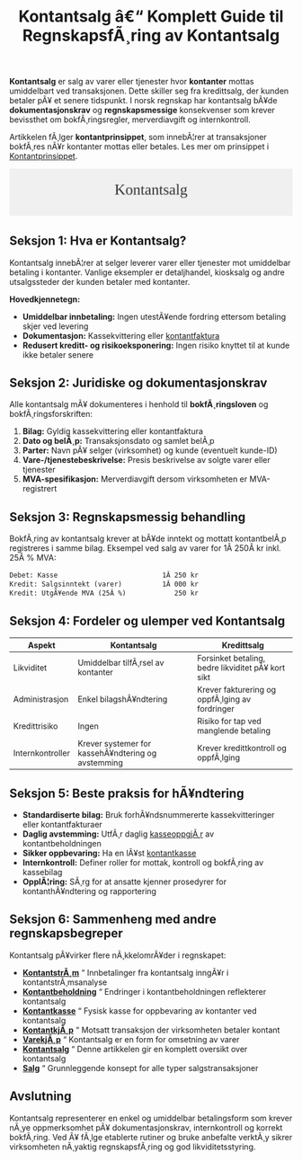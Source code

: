﻿---
title: "Kontantsalg â€“ Komplett Guide til RegnskapsfÃ¸ring av Kontantsalg"
meta_title: "Kontantsalg “ Komplett Guide til RegnskapsfÃ¸ring av Kontantsalg"
meta_description: '**Kontantsalg** er salg av varer eller tjenester hvor **kontanter** mottas umiddelbart ved transaksjonen. Dette skiller seg fra kredittsalg, der kunden betaler ...'
slug: kontantsalg
type: blog
layout: pages/single
---

**Kontantsalg** er salg av varer eller tjenester hvor **kontanter** mottas umiddelbart ved transaksjonen. Dette skiller seg fra kredittsalg, der kunden betaler pÃ¥ et senere tidspunkt. I norsk regnskap har kontantsalg bÃ¥de **dokumentasjonskrav** og **regnskapsmessige** konsekvenser som krever bevissthet om bokfÃ¸ringsregler, merverdiavgift og internkontroll.

Artikkelen fÃ¸lger **kontantprinsippet**, som innebÃ¦rer at transaksjoner bokfÃ¸res nÃ¥r kontanter mottas eller betales. Les mer om prinsippet i [Kontantprinsippet](/blogs/regnskap/kontantprinsippet "Kontantprinsippet: Guide til kontantregnskap i Norge").

![Kontantsalg](kontantsalg-image.svg)

## Seksjon 1: Hva er Kontantsalg?

Kontantsalg innebÃ¦rer at selger leverer varer eller tjenester mot umiddelbar betaling i kontanter. Vanlige eksempler er detaljhandel, kiosksalg og andre utsalgssteder der kunden betaler med kontanter.

**Hovedkjennetegn:**

* **Umiddelbar innbetaling:** Ingen utestÃ¥ende fordring ettersom betaling skjer ved levering
* **Dokumentasjon:** Kassekvittering eller [kontantfaktura](/blogs/regnskap/hva-er-kontantfaktura "Hva er kontantfaktura? En Guide til Kontantfakturering i Norge")
* **Redusert kreditt- og risikoeksponering:** Ingen risiko knyttet til at kunde ikke betaler senere

## Seksjon 2: Juridiske og dokumentasjonskrav

Alle kontantsalg mÃ¥ dokumenteres i henhold til **bokfÃ¸ringsloven** og bokfÃ¸ringsforskriften:

1. **Bilag:** Gyldig kassekvittering eller kontantfaktura
2. **Dato og belÃ¸p:** Transaksjonsdato og samlet belÃ¸p
3. **Parter:** Navn pÃ¥ selger (virksomhet) og kunde (eventuelt kunde-ID)
4. **Vare-/tjenestebeskrivelse:** Presis beskrivelse av solgte varer eller tjenester
5. **MVA-spesifikasjon:** Merverdiavgift dersom virksomheten er MVA-registrert

## Seksjon 3: Regnskapsmessig behandling

BokfÃ¸ring av kontantsalg krever at bÃ¥de inntekt og mottatt kontantbelÃ¸p registreres i samme bilag. Eksempel ved salg av varer for 1Â 250Â kr inkl. 25Â % MVA:

```
Debet: Kasse                          1Â 250 kr
Kredit: Salgsinntekt (varer)          1Â 000 kr
Kredit: UtgÃ¥ende MVA (25Â %)            250 kr
```

## Seksjon 4: Fordeler og ulemper ved Kontantsalg

| **Aspekt**           | **Kontantsalg**                                 | **Kredittsalg**                            |
|----------------------|-------------------------------------------------|---------------------------------------------|
| Likviditet           | Umiddelbar tilfÃ¸rsel av kontanter               | Forsinket betaling, bedre likviditet pÃ¥ kort sikt |
| Administrasjon       | Enkel bilagshÃ¥ndtering                          | Krever fakturering og oppfÃ¸lging av fordringer |
| Kredittrisiko        | Ingen                                            | Risiko for tap ved manglende betaling       |
| Internkontroller     | Krever systemer for kassehÃ¥ndtering og avstemming | Krever kredittkontroll og oppfÃ¸lging         |

## Seksjon 5: Beste praksis for hÃ¥ndtering

* **Standardiserte bilag:** Bruk forhÃ¥ndsnummererte kassekvitteringer eller kontantfakturaer
* **Daglig avstemming:** UtfÃ¸r daglig [kasseoppgjÃ¸r](/blogs/regnskap/hva-er-kasseoppgjor "Hva er KasseoppgjÃ¸r? Komplett Guide til Daglig Kasseavstemming") av kontantbeholdningen
* **Sikker oppbevaring:** Ha en lÃ¥st [kontantkasse](/blogs/regnskap/kontantkasse "Kontantkasse i Regnskap “ Guide til Bruk og HÃ¥ndtering")
* **Internkontroll:** Definer roller for mottak, kontroll og bokfÃ¸ring av kassebilag
* **OpplÃ¦ring:** SÃ¸rg for at ansatte kjenner prosedyrer for kontanthÃ¥ndtering og rapportering

## Seksjon 6: Sammenheng med andre regnskapsbegreper

Kontantsalg pÃ¥virker flere nÃ¸kkelomrÃ¥der i regnskapet:

* **[KontantstrÃ¸m](/blogs/regnskap/hva-er-kontantstrom "Hva er KontantstrÃ¸m? Guide til Cash Flow Analyse og Styring")** “ Innbetalinger fra kontantsalg inngÃ¥r i kontantstrÃ¸msanalyse
* **[Kontantbeholdning](/blogs/regnskap/hva-er-kontantbeholdning "Hva er Kontantbeholdning? Komplett Guide til Kontantforvaltning og Likviditet")** “ Endringer i kontantbeholdningen reflekterer kontantsalg
* **[Kontantkasse](/blogs/regnskap/kontantkasse "Kontantkasse i Regnskap “ Guide til Bruk og HÃ¥ndtering")** “ Fysisk kasse for oppbevaring av kontanter ved kontantsalg
* **[KontantkjÃ¸p](/blogs/regnskap/kontantkjop "KontantkjÃ¸p “ Komplett Guide til RegnskapsfÃ¸ring av KontantkjÃ¸p")** “ Motsatt transaksjon der virksomheten betaler kontant
* **[VarekjÃ¸p](/blogs/regnskap/hva-er-varekjop "Hva er varekjÃ¸p? Komplett Guide til InnkjÃ¸psstyring")** “ Kontantsalg er en form for omsetning av varer
* **[Kontantsalg](/blogs/regnskap/kontantsalg "Kontantsalg “ Komplett Guide til RegnskapsfÃ¸ring av Kontantsalg")** “ Denne artikkelen gir en komplett oversikt over kontantsalg
* **[Salg](/blogs/regnskap/salg "Salg “ Oversikt over salgskonsepter i Norsk Regnskap")** “ Grunnleggende konsept for alle typer salgstransaksjoner

## Avslutning

Kontantsalg representerer en enkel og umiddelbar betalingsform som krever nÃ¸ye oppmerksomhet pÃ¥ dokumentasjonskrav, internkontroll og korrekt bokfÃ¸ring. Ved Ã¥ fÃ¸lge etablerte rutiner og bruke anbefalte verktÃ¸y sikrer virksomheten nÃ¸yaktig regnskapsfÃ¸ring og god likviditetsstyring.






